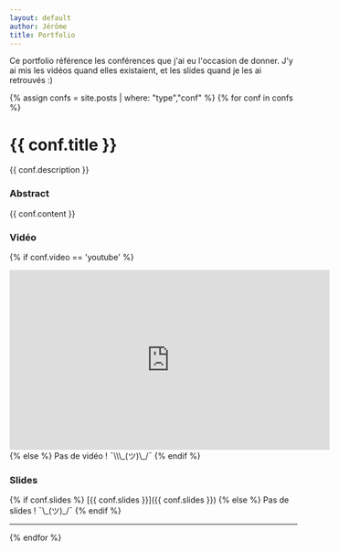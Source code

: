 ```yaml
---
layout: default
author: Jérôme
title: Portfolio
---
```


Ce portfolio référence les conférences que j'ai eu l'occasion de donner. J'y ai mis les vidéos quand elles existaient, et les slides quand je les ai retrouvés :) 

{% assign confs = site.posts | where: "type","conf" %}
{% for conf in confs %}
# {{ conf.title }} 

{{ conf.description }}

### Abstract

{{ conf.content }}

### Vidéo

{% if conf.video == 'youtube' %}
<iframe width="560" height="315" src="https://www.youtube.com/embed/{{ conf.youtube-id }}" frameborder="0" allow="accelerometer; autoplay; encrypted-media; gyroscope; picture-in-picture" allowfullscreen></iframe>
{% else %}
Pas de vidéo ! ¯\\\_(ツ)\_/¯
{% endif %}

### Slides

{% if conf.slides %}
[{{ conf.slides }}]({{ conf.slides }})
{% else %}
Pas de slides ! ¯\\\_(ツ)\_/¯
{% endif %}
* * *
{% endfor %}

